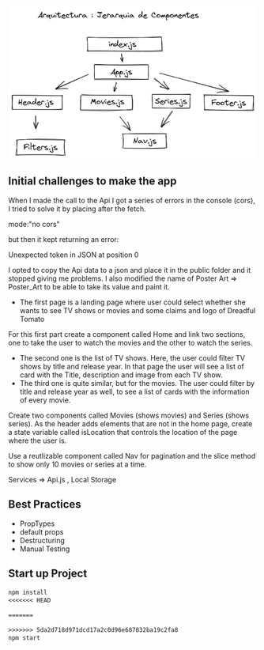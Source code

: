 ![](src/assets/componentes.png)

## Initial challenges to make the app

When I made the call to the Api I got a series of errors in the console (cors), I tried to solve it by placing after the fetch.

mode:"no cors"

but then it kept returning an error:

Unexpected token in JSON at position 0

I opted to copy the Api data to a json and place it in the public folder and it stopped giving me problems. I also modified the name of Poster Art => Poster_Art to be able to take its value and paint it.

* The first page is a landing page where user could select whether she wants to see TV shows or movies and some claims and logo of Dreadful Tomato

For this first part create a component called Home and link two sections, one to take the user to watch the movies and the other to watch the series.

* The second one is the list of TV shows. Here, the user could filter TV shows by title and
 release year. In that page the user will see a list of card with the Title, description
 and image from each TV show. 
* The third one is quite similar, but for the movies. The user could filter by title and
 release year as well, to see a list of cards with the information of every movie.

Create two components called Movies (shows movies) and Series (shows series).
As the header adds elements that are not in the home page, create a state variable called isLocation that controls the location of the page where the user is.

Use a reutlizable component called Nav for pagination and the slice method to show only 10 movies or series at a time.

Services => Api.js , Local Storage

## Best Practices
- PropTypes
- default props
- Destructuring
- Manual Testing

## Start up Project

``` 
npm install 
<<<<<<< HEAD
```

```
=======
```
```
>>>>>>> 5da2d718d971dcd17a2c0d96e687832ba19c2fa8
npm start
